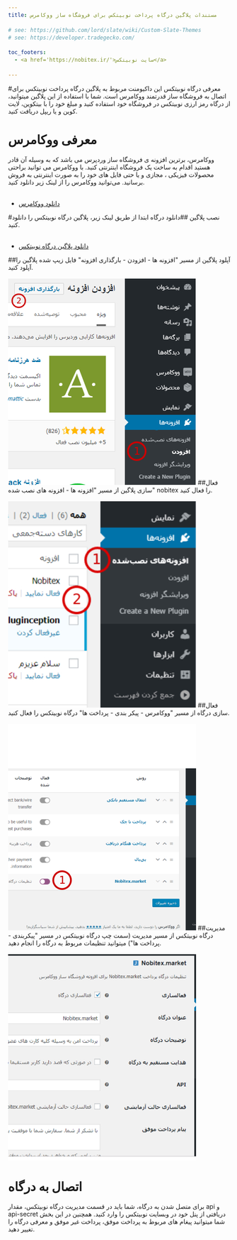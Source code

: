 ```yaml
---
title: مستندات پلاگین درگاه پرداخت نوبیتکس برای فروشگاه ساز ووکامرس

# see: https://github.com/lord/slate/wiki/Custom-Slate-Themes
# see: https://developer.tradegecko.com/
  
toc_footers:
  - <a href='https://nobitex.ir/'>سایت نوبیتکس</a>

---
```

#معرفی درگاه نوبیتکس
این داکیومنت مربوط به پلاگین درگاه پرداخت نوبیتکس برای اتصال به فروشگاه ساز قدرتمند ووکامرس است.
شما با استفاده از این پلاگین میتوانید، از درگاه رمز ارزی نوبیتکس در فروشگاه خود استفاده کنید و مبلغ خود را با بیتکوین، لایت کوین و یا ریپل دریافت کنید.
# معرفی ووکامرس
ووکامرس، برترین افزونه ی فروشگاه ساز وردپرس می باشد که به وسیله آن قادر هستید اقدام به ساخت یک فروشگاه اینترنتی کنید. با ووکامرس می توانید براحتی محصولات فیزیکی ، مجازی و یا حتی فایل های خود را به صورت اینترنتی به فروش برسانید. می‌توانید ووکامرس را از لینک زیر دانلود کنید.
  <br>
  <br>
  - <a href='https://wordpress.org/plugins/woocommerce'>دانلود ووکامرس</a>

#نصب پلاگین
##دانلود درگاه
ابتدا از طریق لینک زیر، پلاگین درگاه نوبیتکس را دانلود کنید.
  <br>
  <br>
  - <a href='https://github.com/nobitex/novypay-wordpress/releases/download/0.1/nobitex-woocommerce-gateway.zip'>دانلود  پلاگین درگاه نوبیتکس</a>

##آپلود پلاگین
از مسیر "افزونه ها - افزودن - بارگذاری افزونه" فایل زیپ شده پلاگین را آپلود کنید.
<br>
<br>
<img src="../images/plugin-upload.jpg"></img>
##فعال سازی پلاگین
از مسیر "افزونه ها - افزونه های نصب شده" nobitex را فعال کنید.
<br>
<br>
<img src="../images/active-plugin.jpg"></img>
##فعال سازی درگاه
از مسیر "ووکامرس - پیکر بندی - پرداخت ها" درگاه نوبیتکس را فعال کنید.
<br>
<br>
<img src="../images/active-gateway.jpg"></img>
##مدیریت درگاه نوبیتکس
از مسیر مدیریت (سمت چپ درگاه نوبیتکس در مسیر "پیکربندی - پرداخت ها") میتوانید تنظیمات مربوط به درگاه را انجام دهید.
<br>
<br>
<img src="../images/gateway-setting.jpg"></img>
# اتصال به درگاه
برای متصل شدن به درگاه، شما باید در قسمت مدیریت درگاه نوبیتکس، مقدار api و api-secret دریافتی از پنل خود در وبسایت نوبیتکس را وارد کنید.
همچنین در این بخش شما میتوانید پیغام های مربوط به پرداخت موفق، پرداخت غیر موفق و معرفی درگاه را تغییر دهید.
